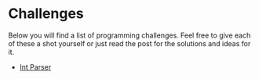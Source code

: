 # Challenges

Below you will find a list of programming challenges. Feel free to give each of these a shot yourself or just read the post for the solutions and ideas for it.

- [Int Parser](../12-int-parser-challenge.md)